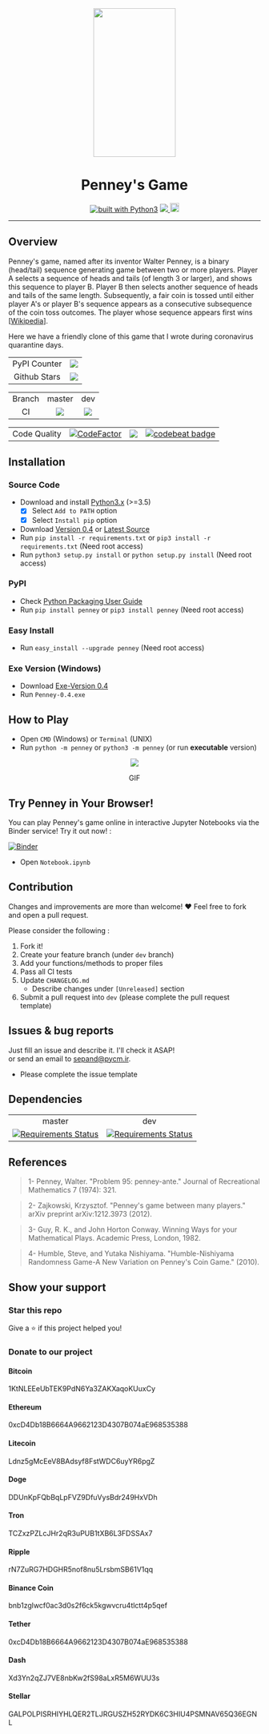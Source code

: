 <div align="center">
<img src="https://github.com/sepandhaghighi/penney/raw/master/otherfiles/logo.png" width="164px" height="297px">
<h1>Penney's Game</h1>
<a href="https://www.python.org/"><img src="https://img.shields.io/badge/built%20with-Python3-green.svg" alt="built with Python3" /></a>
<a href="https://codecov.io/gh/sepandhaghighi/penney">
  <img src="https://codecov.io/gh/sepandhaghighi/penney/branch/master/graph/badge.svg" />
</a>
<a href="https://badge.fury.io/py/penney"><img src="https://badge.fury.io/py/penney.svg" alt="PyPI version" height="18"></a>
</div>

----------

## Overview	

Penney's game, named after its inventor Walter Penney, is a binary (head/tail) sequence generating game between two or more players. Player A selects a sequence of heads and tails (of length 3 or larger), and shows this sequence to player B. Player B then selects another sequence of heads and tails of the same length. Subsequently, a fair coin is tossed until either player A's or player B's sequence appears as a consecutive subsequence of the coin toss outcomes. The player whose sequence appears first wins [[Wikipedia](https://en.wikipedia.org/wiki/Penney%27s_game)].
							
Here we have a friendly clone of this game that I wrote during coronavirus quarantine days.


<table>
	<tr>
		<td align="center">PyPI Counter</td>
		<td align="center"><a href="http://pepy.tech/count/penney"><img src="http://pepy.tech/badge/penney"></a></td>
	</tr>
	<tr>
		<td align="center">Github Stars</td>
		<td align="center"><a href="https://github.com/sepandhaghighi/penney"><img src="https://img.shields.io/github/stars/sepandhaghighi/penney.svg?style=social&label=Stars"></a></td>
	</tr>
</table>



<table>
	<tr> 
		<td align="center">Branch</td>
		<td align="center">master</td>	
		<td align="center">dev</td>	
	</tr>
	<tr>
		<td align="center">CI</td>
		<td align="center"><img src="https://github.com/sepandhaghighi/penney/workflows/CI/badge.svg?branch=master"></td>
		<td align="center"><img src="https://github.com/sepandhaghighi/penney/workflows/CI/badge.svg?branch=dev"></td>
	</tr>
</table>


<table>
	<tr> 
		<td align="center">Code Quality</td>	
		<td align="center"><a href="https://www.codefactor.io/repository/github/sepandhaghighi/penney"><img src="https://www.codefactor.io/repository/github/sepandhaghighi/penney/badge" alt="CodeFactor" /></a></td>	
		<td align="center"><a href="https://www.codacy.com/manual/sepand-haghighi/penney?utm_source=github.com&amp;utm_medium=referral&amp;utm_content=sepandhaghighi/penney&amp;utm_campaign=Badge_Grade"><img src="https://api.codacy.com/project/badge/Grade/d95056b079c844f587dd81914ed9d300"/></a></td>	
        <td align="center"><a href="https://codebeat.co/projects/github-com-sepandhaghighi-penney-dev"><img alt="codebeat badge" src="https://codebeat.co/badges/dbef50d3-b132-45fa-857a-701a52189460" /></a></td>
	</tr>
</table>

## Installation	

### Source Code
- Download and install [Python3.x](https://www.python.org/downloads/) (>=3.5)
	- [x] Select `Add to PATH` option
	- [x] Select `Install pip` option
- Download [Version 0.4](https://github.com/sepandhaghighi/penney/archive/v0.4.zip) or [Latest Source ](https://github.com/sepandhaghighi/penney/archive/dev.zip)
- Run `pip install -r requirements.txt` or `pip3 install -r requirements.txt` (Need root access)
- Run `python3 setup.py install` or `python setup.py install` (Need root access)				

### PyPI

- Check [Python Packaging User Guide](https://packaging.python.org/installing/)     
- Run `pip install penney` or `pip3 install penney` (Need root access)

### Easy Install

- Run `easy_install --upgrade penney` (Need root access)

### Exe Version (Windows)
- Download [Exe-Version 0.4](https://github.com/sepandhaghighi/penney/releases/download/v0.4/Penney-0.4.exe)
- Run `Penney-0.4.exe`

## How to Play

- Open `CMD` (Windows) or `Terminal` (UNIX)
- Run `python -m penney` or `python3 -m penney` (or run **executable** version)

<div align="center">
<img src="https://github.com/sepandhaghighi/penney/raw/master/otherfiles/help.gif">
<p>GIF</p>

</div>

## Try Penney in Your Browser!

You can play Penney's game online in interactive Jupyter Notebooks via the Binder service! Try it out now! :	


[![Binder](https://mybinder.org/badge_logo.svg)](https://mybinder.org/v2/gh/sepandhaghighi/penney/master)

- Open `Notebook.ipynb`

## Contribution			

Changes and improvements are more than welcome! ❤️ Feel free to fork and open a pull request.		


Please consider the following :


1. Fork it!
2. Create your feature branch (under `dev` branch)
3. Add your functions/methods to proper files
4. Pass all CI tests
5. Update `CHANGELOG.md`
	- Describe changes under `[Unreleased]` section
6. Submit a pull request into `dev` (please complete the pull request template)

## Issues & bug reports			

Just fill an issue and describe it. I'll check it ASAP!							
or send an email to [sepand@pycm.ir](mailto:sepand@pycm.ir "sepand@pycm.ir"). 

* Please complete the issue template


## Dependencies

<table>
	<tr> 
		<td align="center">master</td>	
		<td align="center">dev</td>	
	</tr>
	<tr>
		<td align="center"><a href="https://requires.io/github/sepandhaghighi/penney/requirements/?branch=master"><img src="https://requires.io/github/sepandhaghighi/penney/requirements.svg?branch=master" alt="Requirements Status" /></a></td>
		<td align="center"><a href="https://requires.io/github/sepandhaghighi/penney/requirements/?branch=dev"><img src="https://requires.io/github/sepandhaghighi/penney/requirements.svg?branch=dev" alt="Requirements Status" /></a></td>
	</tr>
</table>

## References			

<blockquote>1- Penney, Walter. "Problem 95: penney-ante." Journal of Recreational Mathematics 7 (1974): 321.</blockquote>

<blockquote>2- Zajkowski, Krzysztof. "Penney's game between many players." arXiv preprint arXiv:1212.3973 (2012). </blockquote>

<blockquote>3- Guy, R. K., and John Horton Conway. Winning Ways for your Mathematical Plays. Academic Press, London, 1982. </blockquote>

<blockquote>4- Humble, Steve, and Yutaka Nishiyama. "Humble-Nishiyama Randomness Game-A New Variation on Penney's Coin Game." (2010). </blockquote>	

## Show your support
								
<h3>Star this repo</h3>					

Give a ⭐️ if this project helped you!

<h3>Donate to our project</h3>	

<h4>Bitcoin</h4>
1KtNLEEeUbTEK9PdN6Ya3ZAKXaqoKUuxCy
<h4>Ethereum</h4>
0xcD4Db18B6664A9662123D4307B074aE968535388
<h4>Litecoin</h4>
Ldnz5gMcEeV8BAdsyf8FstWDC6uyYR6pgZ
<h4>Doge</h4>
DDUnKpFQbBqLpFVZ9DfuVysBdr249HxVDh
<h4>Tron</h4>
TCZxzPZLcJHr2qR3uPUB1tXB6L3FDSSAx7
<h4>Ripple</h4>
rN7ZuRG7HDGHR5nof8nu5LrsbmSB61V1qq
<h4>Binance Coin</h4>
bnb1zglwcf0ac3d0s2f6ck5kgwvcru4tlctt4p5qef
<h4>Tether</h4>
0xcD4Db18B6664A9662123D4307B074aE968535388
<h4>Dash</h4>
Xd3Yn2qZJ7VE8nbKw2fS98aLxR5M6WUU3s
<h4>Stellar</h4>		

GALPOLPISRHIYHLQER2TLJRGUSZH52RYDK6C3HIU4PSMNAV65Q36EGNL						


